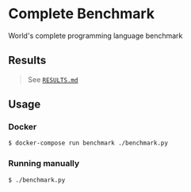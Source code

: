 # Complete Benchmark

World's complete programming language benchmark

## Results

> See [`RESULTS.md`](RESULTS.md)

## Usage

### Docker

```bash
$ docker-compose run benchmark ./benchmark.py
```

### Running manually

```bash
$ ./benchmark.py
```